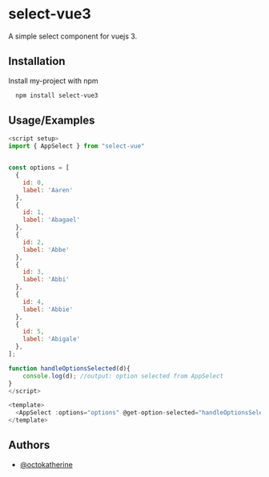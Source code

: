 # select-vue3

A simple select component for vuejs 3.

## Installation

Install my-project with npm

```bash
  npm install select-vue3
```

## Usage/Examples

```javascript
<script setup>
import { AppSelect } from "select-vue"


const options = [
  {
    id: 0,
    label: 'Aaren'
  },
  {
    id: 1,
    label: 'Abagael'
  },
  {
    id: 2,
    label: 'Abbe'
  },
  {
    id: 3,
    label: 'Abbi'
  },
  {
    id: 4,
    label: 'Abbie'
  },
  {
    id: 5,
    label: 'Abigale'
  },
];

function handleOptionsSelected(d){
    console.log(d); //output: option selected from AppSelect
}
</script>

<template>
  <AppSelect :options="options" @get-option-selected="handleOptionsSelected" />
</template>

```

## Authors

- [@octokatherine](https://www.github.com/dodaxx)
